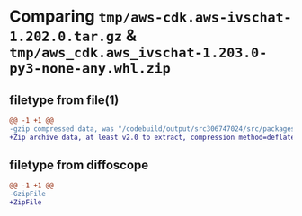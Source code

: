# Comparing `tmp/aws-cdk.aws-ivschat-1.202.0.tar.gz` & `tmp/aws_cdk.aws_ivschat-1.203.0-py3-none-any.whl.zip`

## filetype from file(1)

```diff
@@ -1 +1 @@
-gzip compressed data, was "/codebuild/output/src306747024/src/packages/@aws-cdk/aws-ivschat/dist/python/aws-cdk.aws-ivschat-1.202.0.tar", last modified: Fri May 19 23:12:44 2023, max compression
+Zip archive data, at least v2.0 to extract, compression method=deflate
```

## filetype from diffoscope

```diff
@@ -1 +1 @@
-GzipFile
+ZipFile
```

